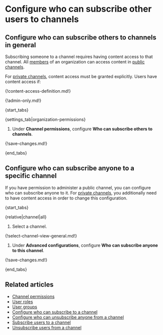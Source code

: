 # Configure who can subscribe other users to channels

## Configure who can subscribe others to channels in general

Subscribing someone to a channel requires having content access to that channel.
All [members](/help/user-roles) of an organization can access content in [public
channels](/help/channel-permissions).

For [private channels](/help/channel-permissions), content access must be
granted explicitly. Users have content access if:

{!content-access-definition.md!}

{!admin-only.md!}

{start_tabs}

{settings_tab|organization-permissions}

1. Under **Channel permissions**, configure **Who can subscribe others to channels**.

{!save-changes.md!}

{end_tabs}

## Configure who can subscribe anyone to a specific channel

If you have permission to administer a public channel, you can configure who can
subscribe anyone to it. For [private
channels](/help/channel-permissions#private-channels), you additionally need to
have content access in order to change this configuration.

{start_tabs}

{relative|channel|all}

1. Select a channel.

{!select-channel-view-general.md!}

1. Under **Advanced configurations**, configure **Who can subscribe anyone to
   this channel**.

{!save-changes.md!}

{end_tabs}

## Related articles

* [Channel permissions](/help/channel-permissions)
* [User roles](/help/user-roles)
* [User groups](/help/user-groups)
* [Configure who can subscribe to a channel](/help/configure-who-can-subscribe)
* [Configure who can unsubscribe anyone from a channel](/help/configure-who-can-unsubscribe-others)
* [Subscribe users to a channel](/help/subscribe-users-to-a-channel)
* [Unsubscribe users from a channel](/help/unsubscribe-users-from-a-channel)
